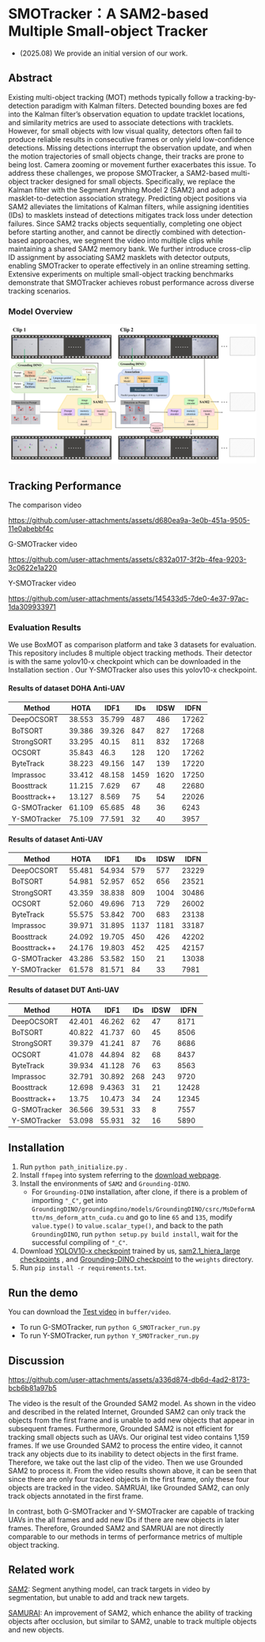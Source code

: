 # SMOTracker：A SAM2-based Multiple Small-object Tracker

- (2025.08) We provide an initial version of our work.

## Abstract
Existing multi-object tracking (MOT) methods typically follow a tracking-by-detection paradigm with Kalman filters. Detected bounding boxes are fed into the Kalman filter’s observation equation to update tracklet locations, and similarity metrics are used to associate detections with tracklets. However, for small objects with low visual quality, detectors often fail to produce reliable results in consecutive frames or only yield low-confidence detections. Missing detections interrupt the observation update, and when the motion trajectories of small objects change, their tracks are prone to being lost. Camera zooming or movement further exacerbates this issue. To address these challenges, we propose SMOTracker, a SAM2-based multi-object tracker designed for small objects. Specifically, we replace the Kalman filter with the Segment Anything Model 2 (SAM2) and adopt a masklet-to-detection association strategy. Predicting object positions via SAM2 alleviates the limitations of Kalman filters, while assigning identities (IDs) to masklets instead of detections mitigates track loss under detection failures. Since SAM2 tracks objects sequentially, completing one object before starting another, and cannot be directly combined with detection-based approaches, we segment the video into multiple clips while maintaining a shared SAM2 memory bank. We further introduce cross-clip ID assignment by associating SAM2 masklets with detector outputs, enabling SMOTracker to operate effectively in an online streaming setting. Extensive experiments on multiple small-object tracking benchmarks demonstrate that SMOTracker achieves robust performance across diverse tracking scenarios.

### Model Overview
<p align="center">
<img src="assets/structure.jpg" width="500"/>
</p>

## Tracking Performance
The comparison video

https://github.com/user-attachments/assets/d680ea9a-3e0b-451a-9505-11e0abebbf4c

G-SMOTracker video

https://github.com/user-attachments/assets/c832a017-3f2b-4fea-9203-3c0622e1a220

Y-SMOTracker video

https://github.com/user-attachments/assets/145433d5-7de0-4e37-97ac-1da309933971

### Evaluation Results
We use BoxMOT as comparison platform and take 3 datasets for evaluation. This repository includes 8 multiple object tracking methods. Their detector is with the same yolov10-x checkpoint which can be downloaded in the Installation section . Our Y-SMOTracker also uses this yolov10-x checkpoint.  
#### Results of dataset DOHA Anti-UAV
| Method       | HOTA   | IDF1   | IDs  | IDSW | IDFN  |
|--------------|--------|--------|------|------|-------|
| DeepOCSORT   | 38.553 | 35.799 | 487  | 486  | 17262 |
| BoTSORT      | 39.386 | 39.326 | 847  | 827  | 17268 |
| StrongSORT   | 33.295 | 40.15  | 811  | 832  | 17268 |
| OCSORT       | 35.843 | 46.3   | 128  | 120  | 17262 |
| ByteTrack    | 38.223 | 49.156 | 147  | 139  | 17220 |
| Imprassoc    | 33.412 | 48.158 | 1459 | 1620 | 17250 |
| Boosttrack   | 11.215 | 7.629  | 67   | 48   | 22680 |
| Boosttrack++ | 13.127 | 8.569  | 75   | 54   | 22026 |
| G-SMOTracker | 61.109 | 65.685 | 48   | 36   | 6243  |
| Y-SMOTracker | 75.109 | 77.591 | 32   | 40   | 3957  |

#### Results of dataset Anti-UAV
| Method       | HOTA   | IDF1   | IDs  | IDSW | IDFN  |
|--------------|--------|--------|------|------|-------|
| DeepOCSORT   | 55.481 | 54.934 | 579  | 577  | 23229 |
| BoTSORT      | 54.981 | 52.957 | 652  | 656  | 23521 |
| StrongSORT   | 43.359 | 38.838 | 809  | 1004 | 30486 |
| OCSORT       | 52.060 | 49.696 | 713  | 729  | 26002 |
| ByteTrack    | 55.575 | 53.842 | 700  | 683  | 23138 |
| Imprassoc    | 39.971 | 31.895 | 1137 | 1181 | 33187 |
| Boosttrack   | 24.092 | 19.705 | 450  | 426  | 42202 |
| Boosttrack++ | 24.176 | 19.803 | 452  | 425  | 42157 |
| G-SMOTracker | 43.286 | 53.582 | 150  | 21   | 13038 |
| Y-SMOTracker | 61.578 | 81.571 | 84   | 33   | 7981  |

#### Results of dataset DUT Anti-UAV
| Method       | HOTA   | IDF1   | IDs | IDSW | IDFN  |
|--------------|--------|--------|-----|------|-------|
| DeepOCSORT   | 42.401 | 46.262 | 62  | 47   | 8171  |
| BoTSORT      | 40.822 | 41.737 | 60  | 45   | 8506  |
| StrongSORT   | 39.379 | 41.241 | 87  | 76   | 8686  |
| OCSORT       | 41.078 | 44.894 | 82  | 68   | 8437  |
| ByteTrack    | 39.934 | 41.128 | 76  | 63   | 8563  |
| Imprassoc    | 32.791 | 30.892 | 268 | 243  | 9720  |
| Boosttrack   | 12.698 | 9.4363 | 31  | 21   | 12428 |
| Boosttrack++ | 13.75  | 10.473 | 34  | 24   | 12345 |
| G-SMOTracker | 36.566 | 39.531 | 33  | 8    | 7557  |
| Y-SMOTracker | 53.098 | 55.931 | 32  | 16   | 5890  |

## Installation

1. Run `python path_initialize.py` .
2. Install `ffmpeg` into system referring to the [download webpage](https://ffmpeg.org/download.html).
3. Install the environments of `SAM2` and `Grounding-DINO`. 
   * For `Grounding-DINO` installation, after clone, if there is a problem of importing `"_C"`, get into `GroundingDINO/groundingdino/models/GroundingDINO/csrc/MsDeformAttn/ms_deform_attn_cuda.cu` and go to line `65` and `135`, modify `value.type()` to `value.scalar_type()`, and back to the path `GroundingDINO`, run `python setup.py build install`, wait for the successful compiling of `"_C"`.
4. Download
[YOLOV10-x checkpoint](https://drive.google.com/file/d/134OtEnjhvGCF06FPIHzIyElAAHSZEkPM/view?usp=drive_link)
trained by us, 
[sam2.1_hiera_large checkpoints](https://dl.fbaipublicfiles.com/segment_anything_2/092824/sam2.1_hiera_large.pt)
, and
[Grounding-DINO checkpoint](https://github.com/IDEA-Research/GroundingDINO/releases/download/v0.1.0-alpha/groundingdino_swint_ogc.pth)
to the `weights` directory.
5. Run `pip install -r requirements.txt`.



## Run the demo
You can download the
[Test video](https://drive.google.com/file/d/1TOussiXyNZ6JY7xVqgI9s3r5TJS_NPev/view?usp=drive_link)
in `buffer/video`.
* To run G-SMOTracker, run `python G_SMOTracker_run.py`
* To run Y-SMOTracker, run `python Y_SMOTracker_run.py`


## Discussion
https://github.com/user-attachments/assets/a336d874-db6d-4ad2-8173-bcb6b81a97b5

The video is the result of the Grounded SAM2 model. As shown in the video and described in the related Internet, Grounded SAM2 can only track the objects from the first frame and is unable to add new objects that appear in subsequent frames. Furthermore, Grounded SAM2 is not efficient for tracking small objects such as UAVs.  Our original test video contains 1,159 frames. If we use Grounded SAM2 to process the entire video, it cannot track any objects due to its inability to detect objects in the first frame. Therefore, we take out the last clip of the video. Then we use Grounded SAM2 to process it. From the video results shown above, it can be seen that since there are only four tracked objects in the first frame, only these four objects are tracked in the video.
SAMRUAI, like Grounded SAM2, can only track objects annotated in the first frame.

In contrast, both G-SMOTracker and Y-SMOTracker are capable of tracking UAVs in the all frames and add new IDs if there are new objects in later frames. Therefore, Grounded SAM2 and SAMRUAI are not directly comparable to our methods in terms of performance metrics of multiple object tracking. 

## Related work
[SAM2](https://github.com/facebookresearch/sam2): Segment anything model, can track targets in video by segmentation, but unable to add and track new targets.

[SAMURAI](https://github.com/yangchris11/samurai): An improvement of SAM2, which enhance the ability of tracking objects after occlusion, but similar to SAM2, unable to track multiple objects and new objects.